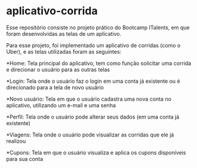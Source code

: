 # aplicativo-corrida

Esse repositório consiste no projeto prático do Bootcamp ITalents, em que foram desenvolvidas as telas de um aplicativo.

Para esse projeto, foi implementado um aplicativo de corridas (como o Uber), e as telas utilizadas foram as seguintes:

*Home: Tela principal do aplicativo, tem como função solicitar uma corrida e direcionar o usuário para as outras telas

*Login: Tela onde o usuário faz o login em uma conta já existente ou é direcionado para a tela de novo usuário

*Novo usuário: Tela em que o usuário cadastra uma nova conta no aplicativo, utilizando um e-mail e uma senha

*Perfil: Tela onde o usuário pode alterar seus dados (em uma conta já existente)

*Viagens: Tela onde o usuário pode visualizar as corridas que ele já realizou

*Cupons: Tela em que o usuário visualiza e aplica os cupons disponíveis para sua conta
